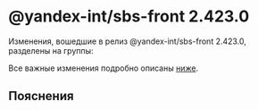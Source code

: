 # @yandex-int/sbs-front 2.423.0

<!-- ЧЕЛОВЕЧЕСКОЕ ВСТУПЛЕНИЕ -->

Изменения, вошедшие в релиз @yandex-int/sbs-front 2.423.0, разделены на группы:

Все важные изменения подробно описаны [ниже](#Пояснения).

## Пояснения

